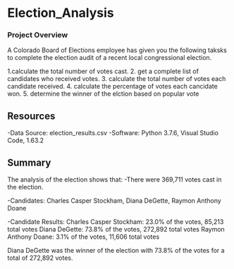 # Election_Analysis
### Project Overview
A Colorado Board of Elections employee has given you the following taksks to complete the election audit of a recent local congressional election.

1.calculate the total number of votes cast.
2. get a complete list of candidates who received votes.
3. calculate the total number of votes each candidate received.
4. calculate the percentage of votes each cancidate won.
5. determine the winner of the elction based on popular vote

## Resources
-Data Source: election_results.csv
-Software: Python 3.7.6, Visual Studio Code, 1.63.2

## Summary
The analysis of the election shows that:
-There were 369,711 votes cast in the election.

-Candidates: Charles Casper Stockham, Diana DeGette, Raymon Anthony Doane

-Candidate Results: 
Charles Casper Stockham: 23.0% of the votes, 85,213 total votes
Diana DeGette: 73.8% of the votes, 272,892 total votes
Raymon Anthony Doane: 3.1% of the votes, 11,606 total votes


Diana DeGette was the winner of the election with 73.8% of the votes for a total of 272,892 votes. 
